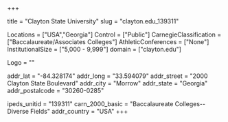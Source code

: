 
+++

title = "Clayton  State University"
slug = "clayton.edu_139311"

Locations = ["USA","Georgia"]
Control = ["Public"]
CarnegieClassification = ["Baccalaureate/Associates Colleges"]
AthleticConferences = ["None"]
InstitutionalSize = ["5,000 - 9,999"]
domain = ["clayton.edu"]

Logo = ""

addr_lat = "-84.328174"
addr_long = "33.594079"
addr_street = "2000 Clayton State Boulevard"
addr_city = "Morrow"
addr_state = "Georgia"
addr_postalcode = "30260-0285"

ipeds_unitid = "139311"
carn_2000_basic = "Baccalaureate Colleges--Diverse Fields"
addr_country = "USA"
+++
    
